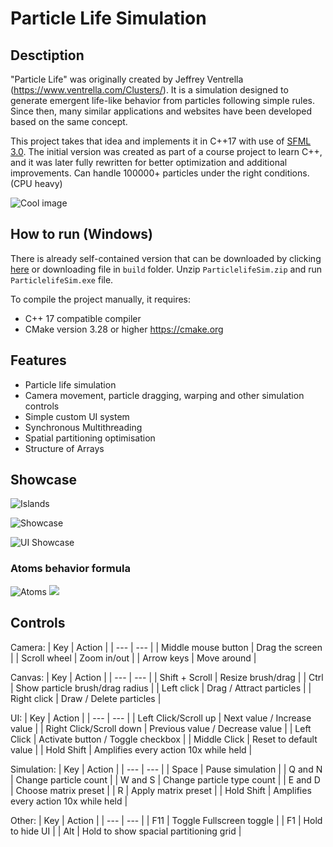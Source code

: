 # Particle Life Simulation

## Desctiption
"Particle Life" was originally created by Jeffrey Ventrella (https://www.ventrella.com/Clusters/).
It is a simulation designed to generate emergent life-like behavior from particles following simple rules.
Since then, many similar applications and websites have been developed based on the same concept.

This project takes that idea and implements it in C++17 with use of [SFML 3.0](https://github.com/SFML/SFML).
The initial version was created as part of a course project to learn C++, 
and it was later fully rewritten for better optimization and additional improvements.
Can handle 100000+ particles under the right conditions. (CPU heavy)


![Cool image](https://i.imgur.com/4OmETSp.png)

## How to run (Windows)
There is already self-contained version that can be downloaded by clicking [here](https://github.com/GrmSeven/CPPParticleSimulator/blob/development/build/ParticleLifeSim.zip?raw=true) 
or downloading file in `build` folder.
Unzip `ParticlelifeSim.zip` and run `ParticlelifeSim.exe` file.

To compile the project manually, it requires:
- C++ 17 compatible compiler
- CMake version 3.28 or higher https://cmake.org

## Features
- Particle life simulation
- Camera movement, particle dragging, warping and other simulation controls
- Simple custom UI system
- Synchronous Multithreading
- Spatial partitioning optimisation
- Structure of Arrays

## Showcase

![Islands](https://i.imgur.com/i2AqmVg.png)

![Showcase](https://youtu.be/YAzJucB3fZk)

![UI Showcase](https://youtu.be/JlyjVEjlBbE)

### Atoms behavior formula
![Atoms](https://i.imgur.com/O9DCmU8.png)
![](https://www.youtube.com/watch?v=BIUk-gUoYqY)

## Controls
Camera:
| Key | Action |
| --- | --- |
| Middle mouse button | Drag the screen |
| Scroll wheel  | Zoom in/out |
| Arrow keys | Move around |

Canvas:
| Key | Action |
| --- | --- |
| Shift + Scroll | Resize brush/drag |
| Ctrl | Show particle brush/drag radius |
| Left click | Drag / Attract particles |
| Right click | Draw / Delete particles |

UI:
| Key | Action |
| --- | --- |
| Left Click/Scroll up | Next value / Increase value |
| Right Click/Scroll down | Previous value / Decrease value |
| Left Click | Activate button / Toggle checkbox |
| Middle Click | Reset to default value |
| Hold Shift | Amplifies every action 10x while held |

Simulation:
| Key | Action |
| --- | --- |
| Space | Pause simulation |
| Q and N | Change particle count |
| W and S | Change particle type count |
| E and D | Choose matrix preset |
| R | Apply matrix preset |
| Hold Shift | Amplifies every action 10x while held |

Other:
| Key | Action |
| --- | --- |
| F11 | Toggle Fullscreen toggle |
| F1 | Hold to hide UI |
| Alt | Hold to show spacial partitioning grid |
